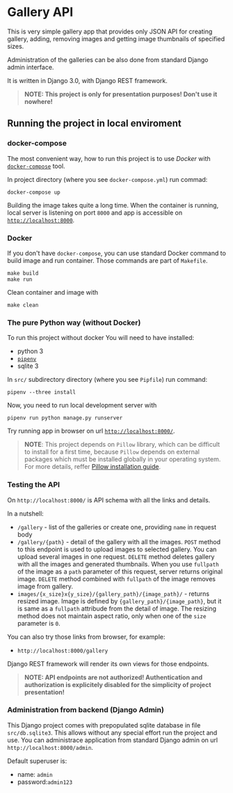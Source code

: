 # Gallery API

This is very simple gallery app that provides only JSON API for creating gallery, adding, removing images and getting image thumbnails of specified sizes.

Administration of the galleries can be also done from standard Django admin interface.

It is written in Django 3.0, with Django REST framework.

> **NOTE: This project is only for presentation purposes! Don't use it nowhere!**

## Running the project in local enviroment

### docker-compose

The most convenient way, how to run this project is to use *Docker* with [`docker-compose`](https://docs.docker.com/compose/install/) tool.

In project directory (where you see `docker-compose.yml`) run commad:
```shell
docker-compose up
```
Building the image takes quite a long time. When the container is running, local server is listening on port `8000` and app is accessible on [`http://localhost:8000`](http://localhost:8000).

### Docker
If you don't have `docker-compose`, you can use standard Docker command to build image and run container. Those commands are part of `Makefile`.

```shell
make build
make run
```

Clean container and image with
```shell
make clean
```

### The pure Python way (without Docker)
To run this project without docker You will need to have installed:

- python 3
- [`pipenv`](https://github.com/pypa/pipenv)
- sqlite 3

In `src/` subdirectory directory (where you see `Pipfile`) run command:

```shell
pipenv --three install
```

Now, you need to run local development server with

```
pipenv run python manage.py runserver
```

Try running app in browser on url [`http://localhost:8000/`](http://localhost:8000/).

> **NOTE**: This project depends on `Pillow` library, which can be difficult to install for a first time, because `Pillow` depends on external packages which must be installed globally in your operating system. For more details, reffer [Pillow installation guide](https://pillow.readthedocs.io/en/stable/installation.html).

### Testing the API
On `http://localhost:8000/` is API schema with all the links and details. 

In a nutshell:

- `/gallery` - list of the galleries or create one, providing `name` in request body
- `/gallery/{path}` - detail of the gallery with all the images. `POST` method to this endpoint is used to upload images to selected gallery. You can upload several images in one request. `DELETE` method deletes gallery with all the images and generated thumbnails. When you use `fullpath` of the image as a `path` parameter of this request, server returns original image. `DELETE` method combined with `fullpath` of the image removes image from gallery.
- `images/{x_size}x{y_size}/{gallery_path}/{image_path}/` - returns resized image. Image is defined by `{gallery_path}/{image_path}`, but it is same as a `fullpath` attribude from the detail of image. The resizing method does not maintain aspect ratio, only when one of the `size` parameter is `0`.

You can also try those links from browser, for example:

- `http://localhost:8000/gallery`

Django REST framework will render its own views for those endpoints.

> **NOTE: API endpoints are not authorized! Authentication and authorization is explicitely disabled for the simplicity of project presentation!**

### Administration from backend (Django Admin)
This Django project comes with prepopulated sqlite database in file `src/db.sqlite3`. This allows without any special effort run the project and use. You can administrace application from standard Django admin on url `http://localhost:8000/admin`. 

Default superuser is:

- name: `admin`
- password:`admin123`
